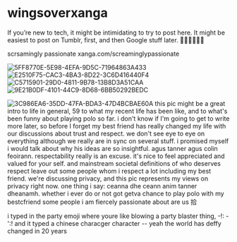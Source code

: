 # wingsoverxanga
If you’re new to tech, it might be intimidating to try to post here. It might be easiest to post on Tumblr, first, and then Google stuff later. 👍🏼👍🏼👍🏼

scrsamingly passionate
xanga.com/screaminglypassionate

![5FF8770E-5E98-4EFA-9D5C-71964863A433](https://github.com/durantaugust/wingsoverxanga/assets/122980746/9b7fef86-df2b-4930-8ad2-dc8dea20dab4)
![E2510F75-CAC3-4BA3-8D22-3C6D416440F4](https://github.com/durantaugust/wingsoverxanga/assets/122980746/420d49d2-9b6f-4613-bb8f-0c6cfb7790f4)
![C5715901-29D0-4811-9B78-13B8D3A51CAA](https://github.com/durantaugust/wingsoverxanga/assets/122980746/456859c6-b2b9-40a5-9934-33f400ca24dc)
![9E21B0DF-4101-44C9-8D68-6BB50292BEDC](https://github.com/durantaugust/wingsoverxanga/assets/122980746/9f287ee6-2504-4a3e-ac5a-ce2077d7d57b)


![3C986EA6-35DD-47FA-BDA3-47D4BCBAE60A](https://github.com/durantaugust/wingsoverxanga/assets/122980746/7e5376c9-8ef9-43f0-a367-5971ead8c4d6)
this pic might be a great intro to life in general, 59 to what my recent life has been like, and to
what's been funny about playing polo
so far. i don't know if I'm going to
get to write more later, so before I forget my best friend has really changed my life with our discussions about trust and respect. we don't see eye to eye on everything although we really are in sync on several stuff. i promised myself i would talk about why his ideas are so insightful. agus tanner agus colin feoirann. respectability really is an excuse. it's nice to feel appreciated and valued for your self. and mainstream societal definitions of who deserves respect leave out some people whom i respect a lot including my best friend. we're discussing privacy, and this pic represents my views on privacy right now. one thing i say: ceanna dhe ceann anim tanner dheanamh. whether i ever do or not got getva chance to play polo with my bestcfriend some people i am fiercely passionate about are us 拾

i typed in the party emoji where youre like blowing a party blaster thing, -!: -':! and it typed a chinese characger character -- yeah the world has deffy changed in 20 years
